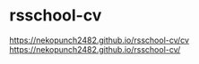 # rsschool-cv

https://nekopunch2482.github.io/rsschool-cv/cv
https://nekopunch2482.github.io/rsschool-cv/
